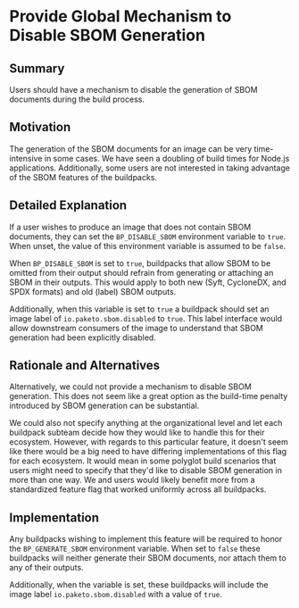 # Provide Global Mechanism to Disable SBOM Generation

## Summary

Users should have a mechanism to disable the generation of SBOM documents
during the build process.

## Motivation

The generation of the SBOM documents for an image can be very time-intensive in
some cases. We have seen a doubling of build times for Node.js applications.
Additionally, some users are not interested in taking advantage of the SBOM
features of the buildpacks.

## Detailed Explanation

If a user wishes to produce an image that does not contain SBOM documents, they
can set the `BP_DISABLE_SBOM` environment variable to `true`. When unset, the
value of this environment variable is assumed to be `false`.

When `BP_DISABLE_SBOM` is set to `true`, buildpacks that allow SBOM to be
omitted from their output should refrain from generating or attaching an SBOM
in their outputs. This would apply to both new (Syft, CycloneDX, and SPDX
formats) and old (label) SBOM outputs.

Additionally, when this variable is set to `true` a buildpack should set an
image label of `io.paketo.sbom.disabled` to `true`. This label interface would
allow downstream consumers of the image to understand that SBOM generation had
been explicitly disabled.

## Rationale and Alternatives

Alternatively, we could not provide a mechanism to disable SBOM generation.
This does not seem like a great option as the build-time penalty introduced by
SBOM generation can be substantial.

We could also not specify anything at the organizational level and let each
buildpack subteam decide how they would like to handle this for their
ecosystem. However, with regards to this particular feature, it doesn't seem
like there would be a big need to have differing implementations of this flag
for each ecosystem. It would mean in some polyglot build scenarios that users
might need to specify that they'd like to disable SBOM generation in more than
one way. We and users would likely benefit more from a standardized feature
flag that worked uniformly across all buildpacks.

## Implementation

Any buildpacks wishing to implement this feature will be required to honor the
`BP_GENERATE_SBOM` environment variable. When set to `false` these buildpacks
will neither generate their SBOM documents, nor attach them to any of their
outputs.

Additionally, when the variable is set, these buildpacks will include the image
label `io.paketo.sbom.disabled` with a value of `true`.
